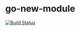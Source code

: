 # go-new-module
[![Build Status](https://travis-ci.com/yossicohn/go-new-module.svg?branch=master)](https://travis-ci.com/yossicohn/go-new-module)


